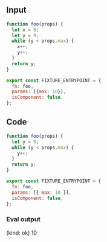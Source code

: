 
## Input

```javascript
function foo(props) {
  let x = 0;
  let y = 0;
  while (y < props.max) {
    x++;
    y++;
  }
  return y;
}

export const FIXTURE_ENTRYPOINT = {
  fn: foo,
  params: [{max: 10}],
  isComponent: false,
};

```

## Code

```javascript
function foo(props) {
  let y = 0;
  while (y < props.max) {
    y++;
  }
  return y;
}

export const FIXTURE_ENTRYPOINT = {
  fn: foo,
  params: [{ max: 10 }],
  isComponent: false,
};

```
      
### Eval output
(kind: ok) 10